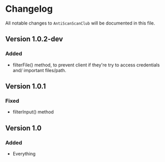 # Changelog

All notable changes to `AntiScanScanClub` will be documented in this file.

## Version 1.0.2-dev

### Added

-   filterFile() method, to prevent client if they're try to access credentials and/ important files/path.

## Version 1.0.1

### Fixed

-   filterInput() method

## Version 1.0

### Added

-   Everything
